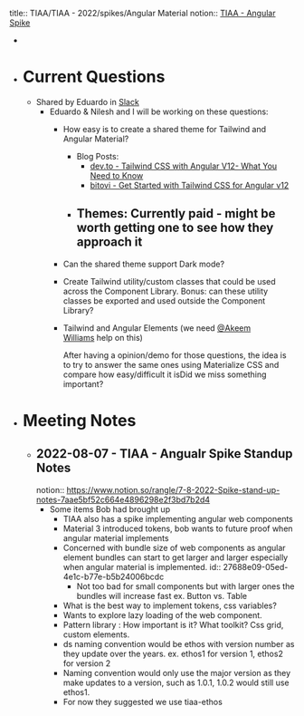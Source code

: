 title:: TIAA/TIAA - 2022/spikes/Angular Material
notion:: [TIAA - Angular Spike](https://www.notion.so/rangle/Angular-Material-Spike-6101a88d9df64b178f8769215dbca853)

-
- # Current Questions
	- Shared by Eduardo in [Slack](https://rangle.slack.com/archives/C03HUUCBW14/p1660230792437029)
		- Eduardo & Nilesh and I will be working on these questions:
			- How easy is to create a shared theme for Tailwind and Angular Material?
				- Blog Posts:
					- [dev.to - Tailwind CSS with Angular V12- What You Need to Know](https://dev.to/bitovi/tailwind-css-with-angular-v12-what-you-need-to-know-2h9b)
					- [bitovi - Get Started with Tailwind CSS for Angular v12](https://www.bitovi.com/blog/tailwind-css-with-angular-v12-what-you-need-to-know)
				- Themes: Currently paid - might be worth getting one to see how they approach it
					-
			- Can the shared theme support Dark mode?
			- Create Tailwind utility/custom classes that could be used across the Component Library. Bonus: can these utility classes be exported and used outside the Component Library?
			- Tailwind and Angular Elements (we need [@Akeem Williams](https://rangle.slack.com/team/U02G57QUH3K) help on this)
			  
			  After having a opinion/demo for those questions, the idea is to try to answer the same ones using Materialize CSS and compare how easy/difficult it isDid we miss something important?
- # Meeting Notes
	- ## 2022-08-07 - TIAA - Angualr Spike Standup Notes
	  notion:: https://www.notion.so/rangle/7-8-2022-Spike-stand-up-notes-7aae5bf52c664e4896298e2f3bd7b2d4
		- Some items Bob had brought up
			- TIAA also has a spike implementing angular web components
			- Material 3 introduced tokens, bob wants to future proof when angular material implements
			- Concerned with bundle size of web components as angular element bundles can start to get larger and larger especially when angular material is implemented.
			  id:: 27688e09-05ed-4e1c-b77e-b5b24006bcdc
				- Not too bad for small components but with larger ones the bundles will increase fast ex. Button vs. Table
			- What is the best way to implement tokens, css variables?
			- Wants to explore lazy loading of the web component.
			- Pattern library : How important is it? What toolkit? Css grid, custom elements.
			- ds naming convention would be ethos with version number as they update over the years. ex. ethos1 for version 1, ethos2 for version 2
			- Naming convention would only use the major version as they make updates to a version, such as 1.0.1, 1.0.2 would still use ethos1.
			- For now they suggested we use tiaa-ethos